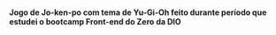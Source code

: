 #### Jogo de Jo-ken-po com tema de Yu-Gi-Oh feito durante período que estudei o bootcamp Front-end do Zero da DIO
